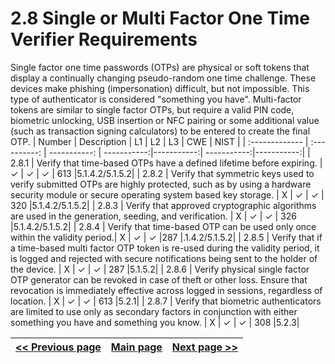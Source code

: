 # 2.8 Single or Multi Factor One Time Verifier Requirements

Single factor one time passwords (OTPs) are physical or soft tokens that display a continually changing pseudo-random one time challenge. These devices make phishing (impersonation) difficult, but not impossible. This type of authenticator is considered "something you have". Multi-factor tokens are similar to single factor OTPs, but require a valid PIN code, biometric unlocking, USB insertion or NFC pairing or some additional value (such as transaction signing calculators) to be entered to create the final OTP.
| Number       | Description     | L1    		| L2         | L3 		   | CWE		| NIST		 |
| :------------- | :----------: | -----------: | -----------:|-----------:| -----------:|-----------:|
| 2.8.1 | Verify that time-based OTPs have a defined lifetime before expiring. | ✓	 | ✓   | ✓   | 613 |5.1.4.2/5.1.5.2|
| 2.8.2 | Verify that symmetric keys used to verify submitted OTPs are highly protected, such as by using a hardware security module or secure operating system based key storage. | X 	 | ✓   | ✓   | 320 |5.1.4.2/5.1.5.2|
| 2.8.3 | Verify that approved cryptographic algorithms are used in the generation, seeding, and verification. | X	 | ✓   | ✓   | 326 |5.1.4.2/5.1.5.2|
| 2.8.4 | Verify that time-based OTP can be used only once within the validity period.| X 	 | ✓   | ✓   |287 |.1.4.2/5.1.5.2|
| 2.8.5 | Verify that if a time-based multi factor OTP token is re-used during the validity period, it is logged and rejected with secure notifications being sent to the holder of the device. | X  | ✓   | ✓   | 287 |5.1.5.2|
| 2.8.6 | Verify physical single factor OTP generator can be revoked in case of theft or other loss. Ensure that revocation is immediately effective across logged in sessions, regardless of location.  | X	 | ✓   | ✓   | 613 |5.2.1|
| 2.8.7 | Verify that biometric authenticators are limited to use only as secondary factors in conjunction with either something you have and something you know. | X	 | ✓   | ✓   | 308 |5.2.3|


[<< Previous page](1.%20Identify%20teams.md) | [Main page](../README.md) | [Next page >>](3.%20Nominate%20Champions.md)
| --- | --- | --- |
